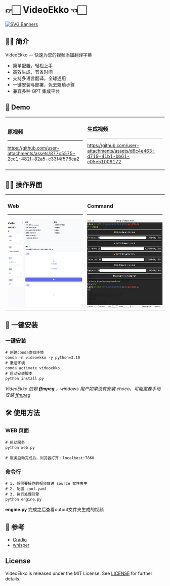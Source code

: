 # 👉🏻 VideoEkko 👈🏻 

[![SVG Banners](https://svg-banners.vercel.app/api?type=luminance&text1=VideoEkko%20📹&width=800&height=300)](https://github.com/Akshay090/svg-banners)

## 👍🏻 简介
VideoEkko — 快速为您的视频添加翻译字幕
* 简单配置，轻松上手
* 高效生成，节省时间
* 支持多语言翻译，全球通用
* 一键安装与部署，免去繁琐步骤
* 兼容多种 GPT 集成平台

## 👀 Demo

<table>
<tr>
<td>

### 原视频
---
https://github.com/user-attachments/assets/877c5575-2cc1-482f-82a5-c33f4f576ea2

</td>
<td>

### 生成视频
---
https://github.com/user-attachments/assets/d6c4e463-d719-41b1-bb61-c05e51009172

</td>
</tr>
</table>



## 💁🏻 操作界面

<table>
<tr>
<td width="50%">

### Web
---

<img src="asset/web-demo.png" alt="web-demo" width="480" height="280"/>
</td>

<td width="50%">

### Command
---

<img src="asset/cli-demo.png" alt="cli-demo" width="480" height="280"/>
</td>
</tr>
</table>

## 🥳 一键安装


### 一键安装
```shell
# 创建conda虚拟环境
conda -n videoekko -y python=3.10
# 激活环境
conda activate videoekko
# 启动安装脚本
python install.py
```

*VideoEkko 依赖 **ffmpeg** ，windows 用户如果没有安装 choco，可能需要手动安装 [ffmpeg](http://ffmpeg.org)* 

## 🛠️ 使用方法

### WEB 页面

```shell
# 启动服务
python web.py

# 服务启动完成后，浏览器打开：localhost:7860
```

### 命令行

```shell
# 1. 将需要操作的视频放进 source 文件夹中
# 2. 配置 conf.yaml
# 3. 执行处理引擎
python engine.py
```
**engine.py** 完成之后查看output文件夹生成的视频
## 🤔 参考
* [Gradio](https://www.gradio.app)
* [whisper](https://github.com/openai/whisper)

## License
VideoEkko is released under the MIT License. See [LICENSE](./LICENSE) for further details.
